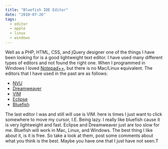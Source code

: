 ```yaml
---
title: "Bluefish IDE Editor"
date: "2010-07-26"
tags:
  - editor
  - apple
  - linux
  - windows
---
```


Well as a PHP, HTML, CSS, and jQuery designer one of the things I have been looking for is a good lightweight text editor. I have used many different types of editors and not found the right one. When I programmed in Windows I loved [Notepad++](http://notepad-plus-plus.org/), but there is no Mac/Linux equivalent. The editors that I have used in the past are as follows:

- [NVU](http://net2.com/nvu/)
- [Dreamweaver](http://www.adobe.com/products/dreamweaver/)
- [VIM](http://www.vim.org/)
- [Eclipse](http://www.eclipse.org/)
- [Bluefish](http://bluefish.openoffice.nl/)

The last editor I was and still will use is VIM. here is times I just want to click somewhere to move my cursor, I.E. Being lazy. I really like bluefish cause it is very lightweight and fast. Eclipse and Dreamweaver just are too slow for me. Bluefish will work in Mac, Linux, and Windows. The best thing I like about it, is it is free. So take a look at them, post some comments about what you think is the best. Maybe you have one that I just have not seen.T
